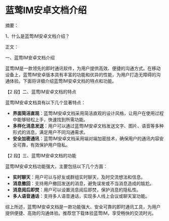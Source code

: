 # 蓝莺IM安卓文档介绍

摘要：

1、什么是蓝莺IM安卓文档介绍？

正文：

一、蓝莺IM安卓文档介绍

蓝莺IM是一款领先的即时通讯软件，为用户提供高效、便捷的沟通方式。在移动设备上，蓝莺IM安卓版本具有丰富的功能和优异的性能，为用户打造无障碍的沟通体验。下面将详细介绍蓝莺IM安卓文档的特点和功能。

【2 段】二、蓝莺IM安卓文档的特点

蓝莺IM安卓文档具有以下几个显著特点：
- **界面简洁直观**：蓝莺IM安卓文档采用简洁直观的设计风格，让用户在使用过程中能够轻松上手，快速找到所需功能。
- **多样化消息发送**：用户可以通过蓝莺IM安卓文档发送文字、图片、语音等多种形式的消息，满足用户不同沟通需求。
- **安全加密通讯**：蓝莺IM安卓文档采用端对端加密技术，确保用户的通讯内容安全可靠，有效保护用户隐私。

【2 段】三、蓝莺IM安卓文档的功能

蓝莺IM安卓文档功能强大，主要包括以下几个方面：
- **实时聊天**：用户可以与好友或群组实时聊天，及时交流想法和信息。
- **消息撤回**：支持用户撤回发送的消息，避免误发或不当消息造成的尴尬。
- **消息阅后即焚**：用户可以设置消息阅后即焚，保护消息的隐私性。
- **多人语音通话**：支持多人语音通话，实现多人线上会议或聊天室功能。

综上所述，蓝莺IM安卓文档是一款功能强大、安全可靠的即时通讯工具，为用户提供便捷、高效的沟通体验。推荐您下载体验蓝莺IM，享受畅快的交流时光。